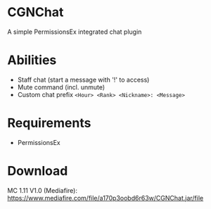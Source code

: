 # CGNChat
A simple PermissionsEx integrated chat plugin

# Abilities
- Staff chat (start a message with '!' to access)
- Mute command (incl. unmute)
- Custom chat prefix `<Hour> <Rank> <Nickname>: <Message>`

# Requirements
- PermissionsEx

# Download
MC 1.11 V1.0 (Mediafire): https://www.mediafire.com/file/a170p3oobd6r63w/CGNChat.jar/file
